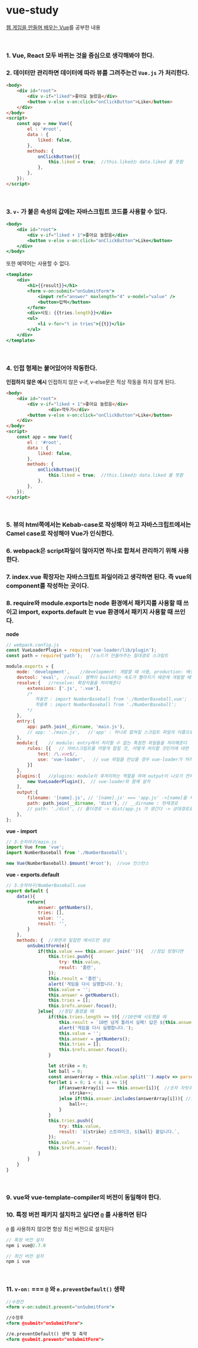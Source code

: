 # vue-study
[웹 게임을 만들며 배우는 Vue](https://www.inflearn.com/course/web-game-vue/dashboard)를 공부한 내용

<br>

### 1. Vue, React 모두 바뀌는 것을 중심으로 생각해봐야 한다.

### 2. 데이터만 관리하면 데이터에 따라 뷰를 그려주는건 `Vue.js` 가 처리한다.

```html
<body>
    <div id="root">
        <div v-if="liked">좋아요 눌렀음</div>
        <button v-else v-on:click="onClickButton">Like</button>
    </div>
</body>
<script>
    const app = new Vue({
        el : '#root',
        data : {
            liked: false,
        },
        methods: {
            onClickButton(){
                this.liked = true;  //this.liked는 data.liked 를 뜻함
            },
        },
    });
</script>
```

<br>

### 3. `v-` 가 붙은 속성의 값에는 자바스크립트 코드를 사용할 수 있다.

```jsx
<body>
    <div id="root">
        <div v-if="liked + 1">좋아요 눌렀음</div>
        <button v-else v-on:click="onClickButton">Like</button>
    </div>
</body>
```

또한 예약어는 사용할 수 없다.
```jsx
<template>
    <div>
        <h1>{{result}}</h1>
        <form v-on:submit="onSubmitForm">
            <input ref="answer" maxlength="4" v-model="value" />
            <button>입력</button>
        </form>
        <div>시도: {{tries.length}}</div>
        <ul>
            <li v-for="t in tries">{{t}}</li> 
        </ul>
    </div>
</template>
```

<br>

### 4. 인접 형제는 붙어있어야 작동한다.

**인접하지 않은 예시**
인접하지 않은 v-if, v-else문은 적상 작동을 하지 않게 된다.

```html
<body>
    <div id="root">
        <div v-if="liked + 1">좋아요 눌렀음</div>
				<div>깍두기</div>
        <button v-else v-on:click="onClickButton">Like</button>
    </div>
</body>
<script>
    const app = new Vue({
        el : '#root',
        data : {
            liked: false,
        },
        methods: {
            onClickButton(){
                this.liked = true;  //this.liked는 data.liked 를 뜻함
            },
        },
    });
</script>
```
<br>

### 5. 뷰의 html쪽에서는 Kebab-case로 작성해야 하고 자바스크립트에서는 Camel case로 작성해야 Vue가 인식한다.

### 6. webpack은 script파일이 많아지면 하나로 합쳐서 관리하기 위해 사용한다.

### 7. index.vue 확장자는 자바스크립트 파일이라고 생각하면 된다. 즉 vue의 component를 작성하는 곳이다.

### 8. require와 module.exports는 node 환경에서 패키지를 사용할 때 쓰이고 import, exports.default 는 vue 환경에서 패키지 사용할 때 쓰인다.

**node**
```jsx
// webpack.config.js
const VueLoaderPlugin = require('vue-loader/lib/plugin');
const path = require('path');   //노드가 만들어주는 절대경로 스크립트

module.exports = {
    mode: 'development',    //development: 개발할 때 사용, production: 배포할 때 사용
    devtool: 'eval',  //eval: 웹팩이 build하는 속도가 빨라지기 때문에 개발할 때 사용한다, hidden-source-map: 배포할 때 사용
    resolve:{   //resolve: 확장자들을 처리해준다
        extensions: ['.js', '.vue'], 
        /* 
           적용전 : import NumberBaseball from './NumberBaseball.vue';
           적용후 : import NumberBaseball from './NumberBaseball';
        */
    },
    entry:{
        app: path.join(__dirname, 'main.js'),
        // app: './main.js',   //'app' : 하나로 합쳐질 스크립트 파일의 이름으로 app.js와 같은 형태가 된다.
    },
    module:{    // module: entry에서 처리할 수 없는 특정한 파일들을 처리해준다
        rules: [{   // 자바스크립트를 어떻게 합칠 것, 어떻게 처리할 것인지에 대한 rule
            test: /\.vue$/,
            use: 'vue-loader',   // vue 파일을 만났을 경우 vue-loader가 처리, user === loader 같은 역할
        }]
    },
    plugins:[   //plugins: module이 후처리하는 역할을 하며 output이 나오기 전에 한번더 가공해준다.
        new VueLoaderPlugin(),  // vue-loader와 함께 설치
    ],
    output:{
        filename: '[name].js', // '[name].js' === 'app.js' ->[name]을 사용하면 자동으로 entry의 app 이름으로 아웃풋을 만들어준다.
        path: path.join(__dirname, 'dist'), // __dirname : 현재경로
        // path: './dist', // 폴더경로 -> dist/app.js 가 생긴다 -> 상대경로로 하면 에러 발생 위와같이 수정해야한다
    },
};
```

**vue - import**
```jsx
// 3.숫자야구/main.js
import Vue from 'vue';
import NumberBaseball from './NumberBaseball';

new Vue(NumberBaseball).$mount('#root');  //vue 인스턴스
```

**vue - exports.default**
```jsx
// 3.숫자야구/NumberBaseball.vue
export default {
    data(){
        return{
            answer: getNumbers(),
            tries: [],
            value: '',
            result: '',
        }
    },
    methods: {  //화면과 밀접한 메서드만 생성
        onSubmitForm(e){
            if(this.value === this.answer.join('')){   //정답 맞췄다면
                this.tries.push({
                    try: this.value,
                    result: '홈런',
                });
                this.result = '홈런';
                alert('게임을 다시 실행합니다.');
                this.value = '';
                this.answer = getNumbers();
                this.tries = [];
                this.$refs.answer.focus();
            }else{  //정답 틀렸을 때
                if(this.tries.length >= 9){ //10번째 시도했을 때
                    this.result = `10번 넘게 틀려서 실패! 답은 ${this.answer.join(',')}였습니다!`;
                    alert('게임을 다시 실행합니다.');
                    this.value = '';
                    this.answer = getNumbers();
                    this.tries = [];
                    this.$refs.answer.focus();
                }

                let strike = 0;
                let ball = 0;
                const answerArray = this.value.split('').map(v => parseInt(v));
                for(let i = 0; i < 4; i += 1){
                    if(answerArray[i] === this.answer[i]){  //숫자 자릿수 모두 정답
                        strike++;
                    }else if(this.answer.includes(answerArray[i])){ //숫자만 정답
                        ball++;
                    }
                }
                this.tries.push({
                    try: this.value,
                    result: `${strike} 스트라이크, ${ball} 볼입니다.`,
                });
                this.value = '';
                this.$refs.answer.focus();
            }
        }
    }
}
```

<br>

### 9. vue와 vue-template-compiler의 버전이 동일해야 한다.

### 10. 특정 버전 패키지 설치하고 싶다면 `@` 를 사용하면 된다

`@` 를 사용하지 않으면 항상 최신 버전으로 설치된다

```jsx
// 특정 버전 설치
npm i vue@2.7.0

// 최신 버전 설치
npm i vue
```

<br>

### 11. `v-on:` === `@` 와 `e.preventDefault()` 생략

```jsx
//수정전
<form v-on:submit.prevent="onSubmitForm">

//수정후
<form @submit="onSubmitForm">

//e.preventDefault() 생략 및 축약
<form @submit.prevent="onSubmitForm">

```